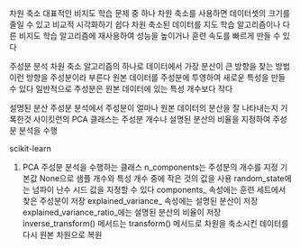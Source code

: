 차원 축소
대표적인 비지도 학습 문제 중 하나
차원 축소를 사용하면 데이터셋의 크기를 줄일 수 있고 비교적 시각화하기 쉽다
차원 축소된 데이터를 지도 학습 알고리즘이나 다른 비지도 학습 알고리즘에 재사용하여
성능을 높이거나 훈련 속도를 빠르게 만들 수 있다

주성분 분석
차원 축소 알고리즘의 하나로 데이터에서 가장 분산이 큰 방향을 찾는 방법
이런 방향을 주성분이라 부른다
원본 데이터를 주성분에 투영하여 새로운 특성을 만들 수 있다
일반적으로 주성분은 원본 데이터에 있는 특성 개수보다 작다

설명된 분산
주성분 분석에서 주성분이 얼마나 원본 데이터의 분산을 잘 나타내는지 기록한것
사이킷런의 PCA 클래스는 주성분 개수나 설명된 분산의 비율을 지정하여 주성분 분석을 수행

scikit-learn
1. PCA 
주성분 분석을 수행하는 클래스
n_components는 주성분의 개수를 지정 기본값 None으로 샘플 개수와 특성 개수 중에 작은 것의 값을 사용
random_state에는 넘파이 난수 시드 값을 지정할 수 있다
components_ 속성에는 훈련 세트에서 찾은 주성분이 저장
explained_variance_ 속성에는 설명된 분산이 저장
explained_variance_ratio_에는 설명된 분산의 비율이 저장
inverse_transform() 메서드는 transform() 메서드로 차원을 축소시킨 데이터를 다시 원본 차원으로 복원
